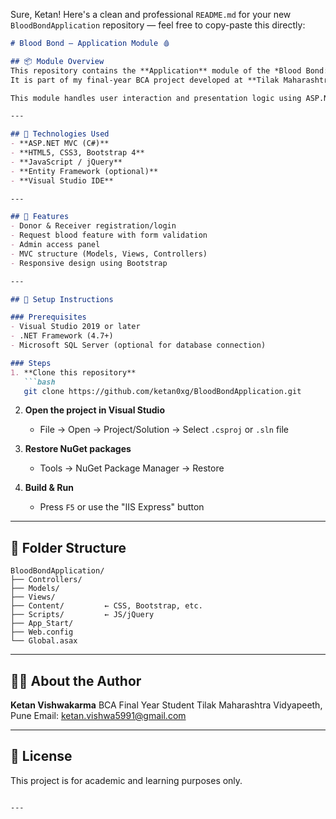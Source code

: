Sure, Ketan! Here's a clean and professional `README.md` for your new `BloodBondApplication` repository — feel free to copy-paste this directly:

````markdown
# Blood Bond – Application Module 🩸

## 📦 Module Overview
This repository contains the **Application** module of the *Blood Bond: Online Blood Donation System* project.  
It is part of my final-year BCA project developed at **Tilak Maharashtra Vidyapeeth**, Pune.

This module handles user interaction and presentation logic using ASP.NET MVC.

---

## 🧰 Technologies Used
- **ASP.NET MVC (C#)**
- **HTML5, CSS3, Bootstrap 4**
- **JavaScript / jQuery**
- **Entity Framework (optional)**
- **Visual Studio IDE**

---

## 🚀 Features
- Donor & Receiver registration/login
- Request blood feature with form validation
- Admin access panel
- MVC structure (Models, Views, Controllers)
- Responsive design using Bootstrap

---

## 🔧 Setup Instructions

### Prerequisites
- Visual Studio 2019 or later
- .NET Framework (4.7+)
- Microsoft SQL Server (optional for database connection)

### Steps
1. **Clone this repository**
   ```bash
   git clone https://github.com/ketan0xg/BloodBondApplication.git
````

2. **Open the project in Visual Studio**

   * File → Open → Project/Solution → Select `.csproj` or `.sln` file

3. **Restore NuGet packages**

   * Tools → NuGet Package Manager → Restore

4. **Build & Run**

   * Press `F5` or use the "IIS Express" button

---

## 📁 Folder Structure

```
BloodBondApplication/
├── Controllers/
├── Models/
├── Views/
├── Content/         ← CSS, Bootstrap, etc.
├── Scripts/         ← JS/jQuery
├── App_Start/
├── Web.config
└── Global.asax
```

---

## 🙋‍♂️ About the Author

**Ketan Vishwakarma**
BCA Final Year Student
Tilak Maharashtra Vidyapeeth, Pune
Email: [ketan.vishwa5991@gmail.com](mailto:ketan.vishwa5991@gmail.com)

---

## 📄 License

This project is for academic and learning purposes only.

```

---

